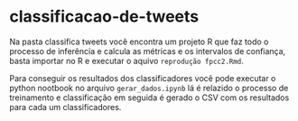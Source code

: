 # classificacao-de-tweets

Na pasta classifica tweets você encontra um projeto R que faz todo o processo de inferência e calcula as métricas e os  intervalos de confiança, basta importar no R e executar o aquivo ```reprodução fpcc2.Rmd```.

Para conseguir os resultados dos classificadores você pode executar o python nootbook no arquivo ```gerar_dados.ipynb``` lá é relazido o processo de treinamento e classificação em seguida é gerado o CSV com os resultados para cada um classificadores. 

